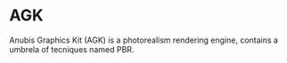 # AGK

Anubis Graphics Kit (AGK) is a photorealism rendering engine, contains a umbrela of tecniques named PBR. 
